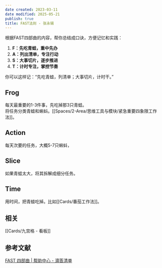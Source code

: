 ```yaml
---
date created: 2023-03-11
date modified: 2025-05-21
publish: true
title: FAST法则 - 张永锡
---
```

根据FAST四部曲的内容，帮你总结成口诀，方便记忆和实践：

1. **F：先吃青蛙，重中先办**
2. **A：列出清单，专注行动**
3. **S：大事切片，逐步推进**
4. **T：计时专注，掌控节奏**

你可以这样记：“先吃青蛙，列清单；大事切片，计时干。”

## Frog

每天最重要的1-3件事，先吃掉那3只青蛙。  
将任务分类青蛙和蝌蚪。[[Spaces/2-Area/思维工具与模块/紧急重要四象限工作法]]。

## Action

每天次要的任务，大概5-7只蝌蚪，

## Slice

如果青蛙太大，将其拆解成细分任务。

## Time

用时间，把青蛙吃掉。比如[[Cards/番茄工作法]]。

## 相关

[[Cards/九宫格 - 看板]]

## 参考文献

[FAST 四部曲 | 帮助中心 - 滴答清单](https://help.dida365.com/tasks/a/6194752031706578944/FAST%20%E5%9B%9B%E9%83%A8%E6%9B%B2)
